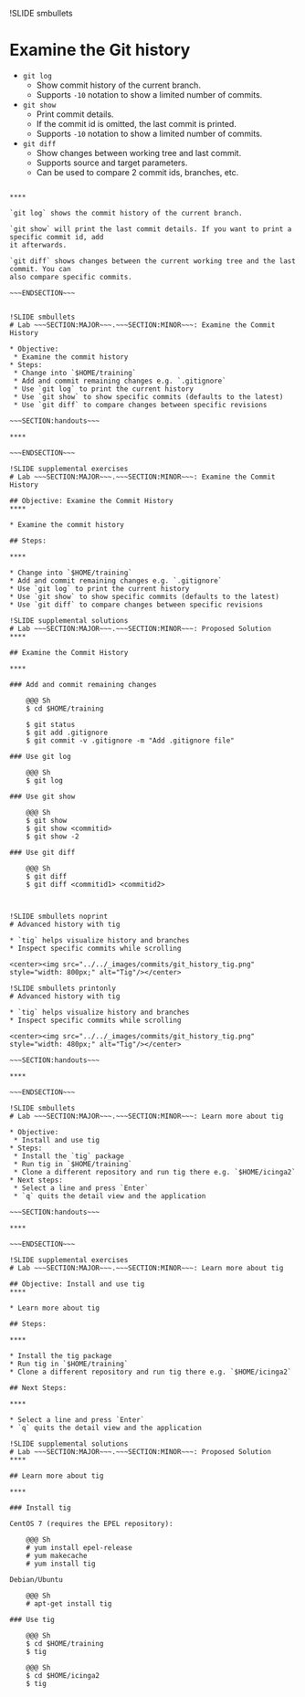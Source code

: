 !SLIDE smbullets
# Examine the Git history

* `git log`
  * Show commit history of the current branch.
  * Supports `-10` notation to show a limited number of commits.
* `git show`
  * Print commit details.
  * If the commit id is omitted, the last commit is printed.
  * Supports `-10` notation to show a limited number of commits.
* `git diff`
  * Show changes between working tree and last commit.
  * Supports source and target parameters.
  * Can be used to compare 2 commit ids, branches, etc.

~~~SECTION:handouts~~~

****

`git log` shows the commit history of the current branch.

`git show` will print the last commit details. If you want to print a specific commit id, add
it afterwards.

`git diff` shows changes between the current working tree and the last commit. You can
also compare specific commits.

~~~ENDSECTION~~~


!SLIDE smbullets
# Lab ~~~SECTION:MAJOR~~~.~~~SECTION:MINOR~~~: Examine the Commit History

* Objective:
 * Examine the commit history
* Steps:
 * Change into `$HOME/training`
 * Add and commit remaining changes e.g. `.gitignore`
 * Use `git log` to print the current history
 * Use `git show` to show specific commits (defaults to the latest)
 * Use `git diff` to compare changes between specific revisions

~~~SECTION:handouts~~~

****

~~~ENDSECTION~~~

!SLIDE supplemental exercises
# Lab ~~~SECTION:MAJOR~~~.~~~SECTION:MINOR~~~: Examine the Commit History

## Objective: Examine the Commit History
****

* Examine the commit history

## Steps:

****

* Change into `$HOME/training`
* Add and commit remaining changes e.g. `.gitignore`
* Use `git log` to print the current history
* Use `git show` to show specific commits (defaults to the latest)
* Use `git diff` to compare changes between specific revisions

!SLIDE supplemental solutions
# Lab ~~~SECTION:MAJOR~~~.~~~SECTION:MINOR~~~: Proposed Solution
****

## Examine the Commit History

****

### Add and commit remaining changes

    @@@ Sh
    $ cd $HOME/training

    $ git status
    $ git add .gitignore
    $ git commit -v .gitignore -m "Add .gitignore file"

### Use git log

    @@@ Sh
    $ git log

### Use git show

    @@@ Sh
    $ git show
    $ git show <commitid>
    $ git show -2

### Use git diff

    @@@ Sh
    $ git diff
    $ git diff <commitid1> <commitid2>



!SLIDE smbullets noprint
# Advanced history with tig

* `tig` helps visualize history and branches
* Inspect specific commits while scrolling

<center><img src="../../_images/commits/git_history_tig.png"  style="width: 800px;" alt="Tig"/></center>

!SLIDE smbullets printonly
# Advanced history with tig

* `tig` helps visualize history and branches
* Inspect specific commits while scrolling

<center><img src="../../_images/commits/git_history_tig.png"  style="width: 480px;" alt="Tig"/></center>

~~~SECTION:handouts~~~

****

~~~ENDSECTION~~~

!SLIDE smbullets
# Lab ~~~SECTION:MAJOR~~~.~~~SECTION:MINOR~~~: Learn more about tig

* Objective:
 * Install and use tig
* Steps:
 * Install the `tig` package
 * Run tig in `$HOME/training`
 * Clone a different repository and run tig there e.g. `$HOME/icinga2`
* Next steps:
 * Select a line and press `Enter`
 * `q` quits the detail view and the application

~~~SECTION:handouts~~~

****

~~~ENDSECTION~~~

!SLIDE supplemental exercises
# Lab ~~~SECTION:MAJOR~~~.~~~SECTION:MINOR~~~: Learn more about tig

## Objective: Install and use tig
****

* Learn more about tig

## Steps:

****

* Install the tig package
* Run tig in `$HOME/training`
* Clone a different repository and run tig there e.g. `$HOME/icinga2`

## Next Steps:

****

* Select a line and press `Enter`
* `q` quits the detail view and the application

!SLIDE supplemental solutions
# Lab ~~~SECTION:MAJOR~~~.~~~SECTION:MINOR~~~: Proposed Solution
****

## Learn more about tig

****

### Install tig

CentOS 7 (requires the EPEL repository):

    @@@ Sh
    # yum install epel-release
    # yum makecache
    # yum install tig

Debian/Ubuntu

    @@@ Sh
    # apt-get install tig

### Use tig

    @@@ Sh
    $ cd $HOME/training
    $ tig

    @@@ Sh
    $ cd $HOME/icinga2
    $ tig
